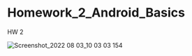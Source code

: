 # Homework_2_Android_Basics
HW 2

![Screenshot_2022 08 03_10 03 03 154](https://user-images.githubusercontent.com/95444663/182545249-91b4ab5c-263a-4e67-a10d-e001055ce815.png)
